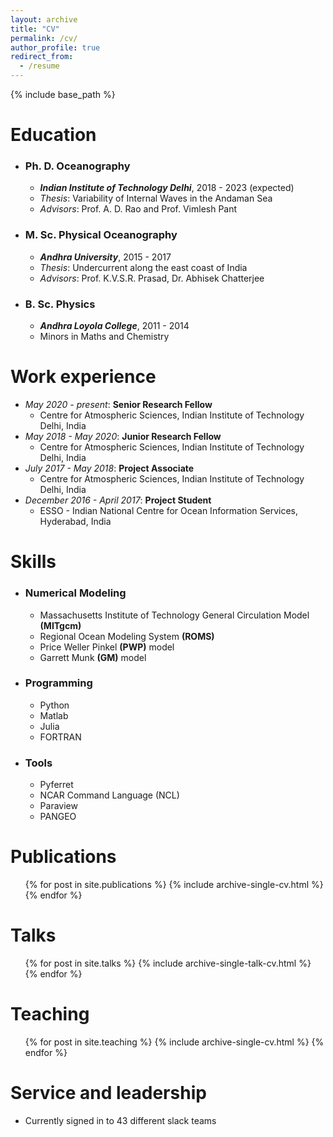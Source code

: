 ```yaml
---
layout: archive
title: "CV"
permalink: /cv/
author_profile: true
redirect_from:
  - /resume
---
```


{% include base_path %}

Education
======
* ### Ph. D. Oceanography 
  * ***Indian Institute of Technology Delhi***, 2018 - 2023 (expected)
  * *Thesis*: Variability of Internal Waves in the Andaman Sea
  * *Advisors*: Prof. A. D. Rao and Prof. Vimlesh Pant
* ### M. Sc. Physical Oceanography
  * ***Andhra University***, 2015 - 2017
  * *Thesis*: Undercurrent along the east coast of India
  * *Advisors*: Prof. K.V.S.R. Prasad, Dr. Abhisek Chatterjee
* ### B. Sc. Physics
  * ***Andhra Loyola College***, 2011 - 2014
  * Minors in Maths and Chemistry

Work experience
======
* *May 2020 - present*: **Senior Research Fellow**
  * Centre for Atmospheric Sciences, Indian Institute of Technology Delhi, India
* *May 2018 - May 2020*: **Junior Research Fellow**
  * Centre for Atmospheric Sciences, Indian Institute of Technology Delhi, India
* *July 2017 - May 2018*: **Project Associate**
  * Centre for Atmospheric Sciences, Indian Institute of Technology Delhi, India
* *December 2016 - April 2017*: **Project Student**
  * ESSO - Indian National Centre for Ocean Information Services, Hyderabad, India
  
Skills
======
* ### Numerical Modeling
  * Massachusetts Institute of Technology General Circulation Model **(MITgcm)**
  * Regional Ocean Modeling System **(ROMS)**
  * Price Weller Pinkel **(PWP)** model
  * Garrett Munk **(GM)** model
* ### Programming
  * Python
  * Matlab
  * Julia
  * FORTRAN
* ### Tools
  * Pyferret
  * NCAR Command Language (NCL)
  * Paraview
  * PANGEO


Publications
======
  <ul>{% for post in site.publications %}
    {% include archive-single-cv.html %}
  {% endfor %}</ul>
  
Talks
======
  <ul>{% for post in site.talks %}
    {% include archive-single-talk-cv.html %}
  {% endfor %}</ul>
  
Teaching
======
  <ul>{% for post in site.teaching %}
    {% include archive-single-cv.html %}
  {% endfor %}</ul>
  
Service and leadership
======
* Currently signed in to 43 different slack teams
